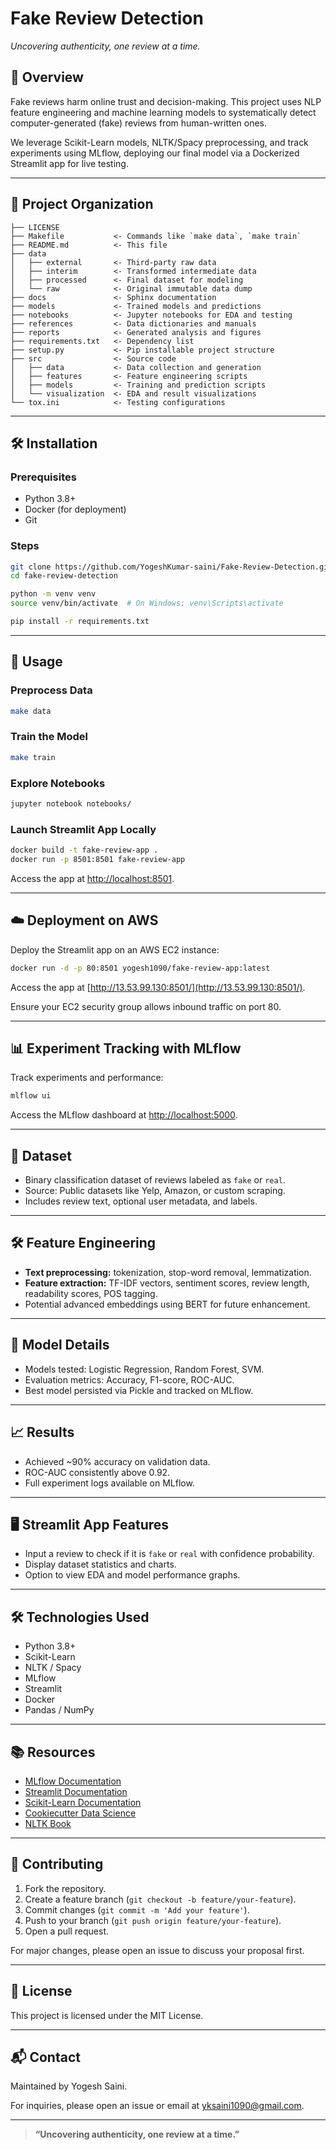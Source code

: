 # Fake Review Detection

*Uncovering authenticity, one review at a time.*

## 📖 Overview

Fake reviews harm online trust and decision-making. This project uses NLP feature engineering and machine learning models to systematically detect computer-generated (fake) reviews from human-written ones.

We leverage Scikit-Learn models, NLTK/Spacy preprocessing, and track experiments using MLflow, deploying our final model via a Dockerized Streamlit app for live testing.

---

## 📂 Project Organization

```
├── LICENSE
├── Makefile           <- Commands like `make data`, `make train`
├── README.md          <- This file
├── data
│   ├── external       <- Third-party raw data
│   ├── interim        <- Transformed intermediate data
│   ├── processed      <- Final dataset for modeling
│   └── raw            <- Original immutable data dump
├── docs               <- Sphinx documentation
├── models             <- Trained models and predictions
├── notebooks          <- Jupyter notebooks for EDA and testing
├── references         <- Data dictionaries and manuals
├── reports            <- Generated analysis and figures
├── requirements.txt   <- Dependency list
├── setup.py           <- Pip installable project structure
├── src                <- Source code
│   ├── data           <- Data collection and generation
│   ├── features       <- Feature engineering scripts
│   ├── models         <- Training and prediction scripts
│   └── visualization  <- EDA and result visualizations
└── tox.ini            <- Testing configurations
```

---

## 🛠️ Installation

### Prerequisites

* Python 3.8+
* Docker (for deployment)
* Git

### Steps

```bash
git clone https://github.com/YogeshKumar-saini/Fake-Review-Detection.git
cd fake-review-detection

python -m venv venv
source venv/bin/activate  # On Windows: venv\Scripts\activate

pip install -r requirements.txt
```

---

## 🚀 Usage

### Preprocess Data

```bash
make data
```

### Train the Model

```bash
make train
```

### Explore Notebooks

```bash
jupyter notebook notebooks/
```

### Launch Streamlit App Locally

```bash
docker build -t fake-review-app .
docker run -p 8501:8501 fake-review-app
```

Access the app at [http://localhost:8501](http://localhost:8501).

---

## ☁️ Deployment on AWS

Deploy the Streamlit app on an AWS EC2 instance:

```bash
docker run -d -p 80:8501 yogesh1090/fake-review-app:latest
```

Access the app at [http://13.53.99.130:8501/](http://13.53.99.130:8501/).


Ensure your EC2 security group allows inbound traffic on port 80.

---

## 📊 Experiment Tracking with MLflow

Track experiments and performance:

```bash
mlflow ui
```

Access the MLflow dashboard at [http://localhost:5000](http://localhost:5000).

---

## 🧩 Dataset

* Binary classification dataset of reviews labeled as `fake` or `real`.
* Source: Public datasets like Yelp, Amazon, or custom scraping.
* Includes review text, optional user metadata, and labels.

---

## 🛠️ Feature Engineering

* **Text preprocessing:** tokenization, stop-word removal, lemmatization.
* **Feature extraction:** TF-IDF vectors, sentiment scores, review length, readability scores, POS tagging.
* Potential advanced embeddings using BERT for future enhancement.

---

## 🤖 Model Details

* Models tested: Logistic Regression, Random Forest, SVM.
* Evaluation metrics: Accuracy, F1-score, ROC-AUC.
* Best model persisted via Pickle and tracked on MLflow.

---

## 📈 Results

* Achieved \~90% accuracy on validation data.
* ROC-AUC consistently above 0.92.
* Full experiment logs available on MLflow.

---

## 🖥️ Streamlit App Features

* Input a review to check if it is `fake` or `real` with confidence probability.
* Display dataset statistics and charts.
* Option to view EDA and model performance graphs.

---

## 🛠️ Technologies Used

* Python 3.8+
* Scikit-Learn
* NLTK / Spacy
* MLflow
* Streamlit
* Docker
* Pandas / NumPy

---

## 📚 Resources

* [MLflow Documentation](https://mlflow.org/)
* [Streamlit Documentation](https://docs.streamlit.io/)
* [Scikit-Learn Documentation](https://scikit-learn.org/stable/)
* [Cookiecutter Data Science](https://drivendata.github.io/cookiecutter-data-science/)
* [NLTK Book](https://www.nltk.org/book/)

---

## 🤝 Contributing

1. Fork the repository.
2. Create a feature branch (`git checkout -b feature/your-feature`).
3. Commit changes (`git commit -m 'Add your feature'`).
4. Push to your branch (`git push origin feature/your-feature`).
5. Open a pull request.

For major changes, please open an issue to discuss your proposal first.

---

## 📜 License

This project is licensed under the MIT License.

---

## 📬 Contact

Maintained by Yogesh Saini.

For inquiries, please open an issue or email at [yksaini1090@gmail.com](mailto:yksaini1090@gmail.com).

---


> **“Uncovering authenticity, one review at a time.”**
